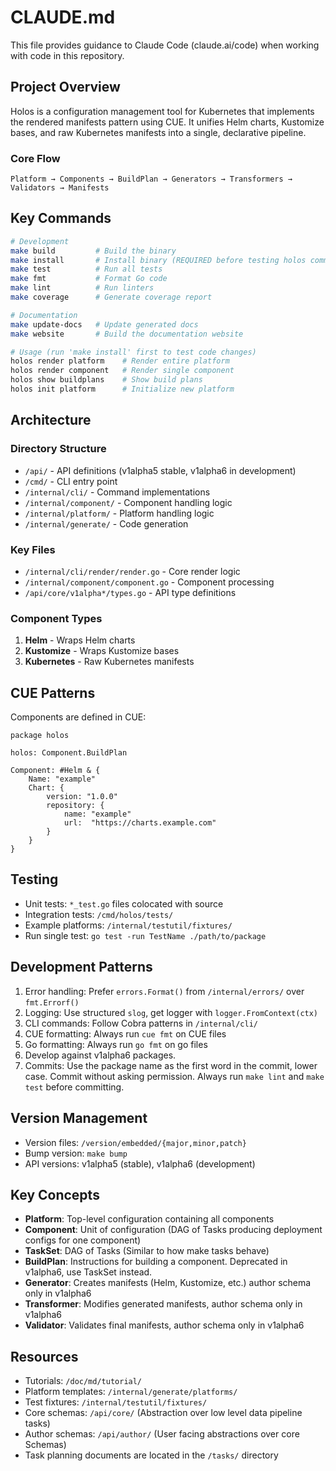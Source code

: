 # CLAUDE.md

This file provides guidance to Claude Code (claude.ai/code) when working with code in this repository.

## Project Overview

Holos is a configuration management tool for Kubernetes that implements the rendered manifests pattern using CUE. It unifies Helm charts, Kustomize bases, and raw Kubernetes manifests into a single, declarative pipeline.

### Core Flow
```
Platform → Components → BuildPlan → Generators → Transformers → Validators → Manifests
```

## Key Commands

```bash
# Development
make build         # Build the binary
make install       # Install binary (REQUIRED before testing holos commands)
make test          # Run all tests
make fmt           # Format Go code
make lint          # Run linters
make coverage      # Generate coverage report

# Documentation
make update-docs   # Update generated docs
make website       # Build the documentation website

# Usage (run 'make install' first to test code changes)
holos render platform    # Render entire platform
holos render component   # Render single component
holos show buildplans    # Show build plans
holos init platform      # Initialize new platform
```

## Architecture

### Directory Structure
- `/api/` - API definitions (v1alpha5 stable, v1alpha6 in development)
- `/cmd/` - CLI entry point
- `/internal/cli/` - Command implementations
- `/internal/component/` - Component handling logic
- `/internal/platform/` - Platform handling logic
- `/internal/generate/` - Code generation

### Key Files
- `/internal/cli/render/render.go` - Core render logic
- `/internal/component/component.go` - Component processing
- `/api/core/v1alpha*/types.go` - API type definitions

### Component Types
1. **Helm** - Wraps Helm charts
2. **Kustomize** - Wraps Kustomize bases  
3. **Kubernetes** - Raw Kubernetes manifests

## CUE Patterns

Components are defined in CUE:
```cue
package holos

holos: Component.BuildPlan

Component: #Helm & {
    Name: "example"
    Chart: {
        version: "1.0.0"
        repository: {
            name: "example"
            url:  "https://charts.example.com"
        }
    }
}
```

## Testing

- Unit tests: `*_test.go` files colocated with source
- Integration tests: `/cmd/holos/tests/`
- Example platforms: `/internal/testutil/fixtures/`
- Run single test: `go test -run TestName ./path/to/package`

## Development Patterns

1. Error handling: Prefer `errors.Format()` from `/internal/errors/` over `fmt.Errorf()`
2. Logging: Use structured `slog`, get logger with `logger.FromContext(ctx)`
3. CLI commands: Follow Cobra patterns in `/internal/cli/`
4. CUE formatting: Always run `cue fmt` on CUE files
5. Go formatting: Always run `go fmt` on go files
6. Develop against v1alpha6 packages.
7. Commits: Use the package name as the first word in the commit, lower case.  Commit without asking permission.  Always run `make lint` and `make test` before committing.

## Version Management

- Version files: `/version/embedded/{major,minor,patch}`
- Bump version: `make bump`
- API versions: v1alpha5 (stable), v1alpha6 (development)

## Key Concepts

- **Platform**: Top-level configuration containing all components
- **Component**: Unit of configuration (DAG of Tasks producing deployment configs for one component)
- **TaskSet**: DAG of Tasks (Similar to how make tasks behave)
- **BuildPlan**: Instructions for building a component.  Deprecated in v1alpha6, use TaskSet instead.
- **Generator**: Creates manifests (Helm, Kustomize, etc.) author schema only in v1alpha6
- **Transformer**: Modifies generated manifests, author schema only in v1alpha6
- **Validator**: Validates final manifests, author schema only in v1alpha6

## Resources

- Tutorials: `/doc/md/tutorial/`
- Platform templates: `/internal/generate/platforms/`
- Test fixtures: `/internal/testutil/fixtures/`
- Core schemas: `/api/core/` (Abstraction over low level data pipeline tasks)
- Author schemas: `/api/author/` (User facing abstractions over core Schemas)
- Task planning documents are located in the `/tasks/` directory
